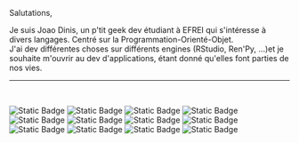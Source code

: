 Salutations,

Je suis Joao Dinis, un p'tit geek dev étudiant à EFREI qui s'intéresse à divers langages. Centré sur la Programmation-Orienté-Objet.<br>
J'ai dev différentes choses sur différents engines (RStudio, Ren'Py, ...)et je souhaite m'ouvrir au dev d'applications, étant donné qu'elles font parties de nos vies.<br>
<hr><br>

![Static Badge](https://img.shields.io/badge/JavaScript-black?logo=javascript)
![Static Badge](https://img.shields.io/badge/Lua-blue?logo=lua)
![Static Badge](https://img.shields.io/badge/Ren'Py-ad7ba3?logo=ren'py&logoColor=white)
![Static Badge](https://img.shields.io/badge/Anaconda-lightgreen?logo=Anaconda)
![Static Badge](https://img.shields.io/badge/Python-darkblue?logo=Python)
![Static Badge](https://img.shields.io/badge/HTML5-f59b67?logo=html5)
![Static Badge](https://img.shields.io/badge/CSS3-blue?logo=css3)
![Static Badge](https://img.shields.io/badge/AlpineJS-white?logo=alpine.js)
![Static Badge](https://img.shields.io/badge/PostgreSQL-c3d4e6?logo=postgresql)
![Static Badge](https://img.shields.io/badge/Java-darkred?logo=coffeescript)
![Static Badge](https://img.shields.io/badge/mysql-white?logo=mysql)
![Static Badge](https://img.shields.io/badge/IntelliJ_IDEA-black?logo=intellijidea)

